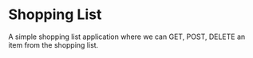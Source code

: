 # Shopping List

A simple shopping list application where we can GET, POST, DELETE an item from the shopping list.
